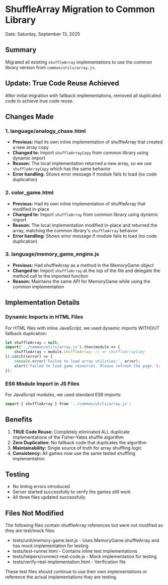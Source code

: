 # ShuffleArray Migration to Common Library
Date: Saturday, September 13, 2025

## Summary
Migrated all existing `shuffleArray` implementations to use the common library version from `common/utils/array.js`.

## Update: True Code Reuse Achieved
After initial migration with fallback implementations, removed all duplicated code to achieve true code reuse.

## Changes Made

### 1. language/analogy_chase.html
- **Previous:** Had its own inline implementation of shuffleArray that created a new array copy
- **Changed to:** Import `shuffleArrayCopy` from common library using dynamic import
- **Reason:** The local implementation returned a new array, so we use `shuffleArrayCopy` which has the same behavior
- **Error handling:** Shows error message if module fails to load (no code duplication)

### 2. color_game.html
- **Previous:** Had its own inline implementation of shuffleArray that modified in-place
- **Changed to:** Import `shuffleArray` from common library using dynamic import
- **Reason:** The local implementation modified in-place and returned the array, matching the common library's `shuffleArray` behavior
- **Error handling:** Shows error message if module fails to load (no code duplication)

### 3. language/memory_game_engine.js
- **Previous:** Had shuffleArray as a method in the MemoryGame object
- **Changed to:** Import `shuffleArray` at the top of the file and delegate the method call to the imported function
- **Reason:** Maintains the same API for MemoryGame while using the common implementation

## Implementation Details

### Dynamic Imports in HTML Files
For HTML files with inline JavaScript, we used dynamic imports WITHOUT fallback duplication:
```javascript
let shuffleArray = null;
import('../common/utils/array.js').then(module => {
    shuffleArray = module.shuffleArray; // or shuffleArrayCopy
}).catch((error) => {
    console.error('Failed to load array utilities:', error);
    alert('Failed to load game resources. Please refresh the page.');
});
```

### ES6 Module Import in JS Files
For JavaScript modules, we used standard ES6 imports:
```javascript
import { shuffleArray } from '../common/utils/array.js';
```

## Benefits
1. **TRUE Code Reuse:** Completely eliminated ALL duplicate implementations of the Fisher-Yates shuffle algorithm
2. **Zero Duplication:** No fallback code that duplicates the algorithm
3. **Maintainability:** Single source of truth for array shuffling logic
4. **Consistency:** All games now use the same tested shuffling implementation

## Testing
- No linting errors introduced
- Server started successfully to verify the games still work
- All three files updated successfully

## Files Not Modified
The following files contain shuffleArray references but were not modified as they are test/mock files:
- tests/unit/memory-game.test.js - Uses MemoryGame.shuffleArray and has mock implementation for testing
- tests/test-runner.html - Contains inline test implementations
- tests/helpers/connect-real-code.js - Mock implementation for testing
- tests/verify-real-implementation.html - Verification file

These test files should continue to use their own implementations or reference the actual implementations they are testing.
